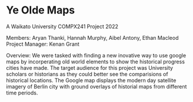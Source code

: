 # Ye Olde Maps

A Waikato University COMPX241 Project 2022

Members: Aryan Thanki, Hannah Murphy, Aibel Antony, Ethan Macleod
Project Manager: Kenan Grant

Overview:
  We were tasked with finding a new inovative way to use google maps by incorperating 
  old world elements to show the historical progress cities have made. The target 
  audience for this project was University scholars or historians as they could better
  see the comparisions of historical locations. The Google map displays the modern day
  satellite imagery of Berlin city with ground overlays of historial maps from different 
  time periods.
